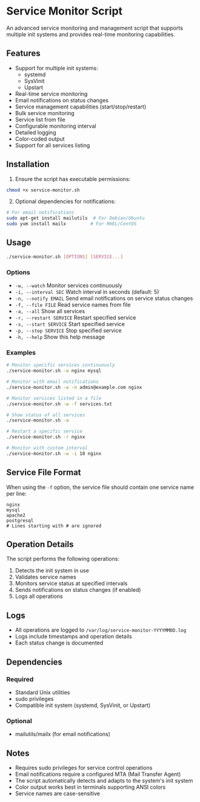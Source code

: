 # Service Monitor Script

An advanced service monitoring and management script that supports multiple init systems and provides real-time monitoring capabilities.

## Features

- Support for multiple init systems:
  - systemd
  - SysVinit
  - Upstart
- Real-time service monitoring
- Email notifications on status changes
- Service management capabilities (start/stop/restart)
- Bulk service monitoring
- Service list from file
- Configurable monitoring interval
- Detailed logging
- Color-coded output
- Support for all services listing

## Installation

1. Ensure the script has executable permissions:
```bash
chmod +x service-monitor.sh
```

2. Optional dependencies for notifications:
```bash
# For email notifications
sudo apt-get install mailutils  # For Debian/Ubuntu
sudo yum install mailx         # For RHEL/CentOS
```

## Usage

```bash
./service-monitor.sh [OPTIONS] [SERVICE...]
```

### Options

- `-w, --watch`           Monitor services continuously
- `-i, --interval SEC`    Watch interval in seconds (default: 5)
- `-n, --notify EMAIL`    Send email notifications on service status changes
- `-f, --file FILE`       Read service names from file
- `-a, --all`            Show all services
- `-r, --restart SERVICE` Restart specified service
- `-s, --start SERVICE`   Start specified service
- `-p, --stop SERVICE`    Stop specified service
- `-h, --help`           Show this help message

### Examples

```bash
# Monitor specific services continuously
./service-monitor.sh -w nginx mysql

# Monitor with email notifications
./service-monitor.sh -w -n admin@example.com nginx

# Monitor services listed in a file
./service-monitor.sh -w -f services.txt

# Show status of all services
./service-monitor.sh -a

# Restart a specific service
./service-monitor.sh -r nginx

# Monitor with custom interval
./service-monitor.sh -w -i 10 nginx
```

## Service File Format

When using the `-f` option, the service file should contain one service name per line:
```
nginx
mysql
apache2
postgresql
# Lines starting with # are ignored
```

## Operation Details

The script performs the following operations:
1. Detects the init system in use
2. Validates service names
3. Monitors service status at specified intervals
4. Sends notifications on status changes (if enabled)
5. Logs all operations

## Logs

- All operations are logged to `/var/log/service-monitor-YYYYMMDD.log`
- Logs include timestamps and operation details
- Each status change is documented

## Dependencies

### Required
- Standard Unix utilities
- sudo privileges
- Compatible init system (systemd, SysVinit, or Upstart)

### Optional
- mailutils/mailx (for email notifications)

## Notes

- Requires sudo privileges for service control operations
- Email notifications require a configured MTA (Mail Transfer Agent)
- The script automatically detects and adapts to the system's init system
- Color output works best in terminals supporting ANSI colors
- Service names are case-sensitive
